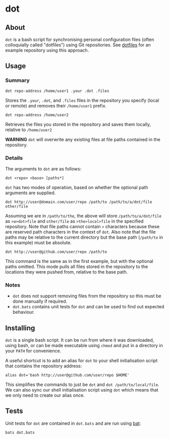 dot
===

About
-----

`dot` is a bash script for synchronising personal configuration files (often
colloquially called "dotfiles") using Git repositories. See
[dotfiles](https://github.com/eZanmoto/dotfiles) for an example repository using
this approach.

Usage
-----

### Summary

    dot repo-address /home/user1 .your .dot .files

Stores the `.your`, `.dot`, and `.files` files in the repository you specify
(local or remote) and removes their `/home/user1` prefix.

    dot repo-address /home/user2

Retrieves the files you stored in the repository and saves them locally,
relative to `/home/user2`

**WARNING** `dot` will overwrite any existing files at file paths contained in
the repository.

### Details

The arguments to `dot` are as follows:

    dot <repo> <base> [paths*]

`dot` has two modes of operation, based on whether the optional path arguments
are supplied.

    dot http://user@domain.com/user/repo /path/to /path/to/a/dot/file other/file

Assuming we are in `/path/to/the`, the above will store `/path/to/a/dot/file` as
`>a>dot>file` and `other/file` as `>the>local>file` in the specified repository.
Note that file paths cannot contain `>` characters because these are reserved
path characters in the context of `dot`. Also note that the file paths may be
relative to the current directory but the base path (`/path/to` in this example)
must be absolute.

    dot http://user@github.com/user/repo /path/to

This command is the same as in the first example, but with the optional paths
omitted. This mode pulls all files stored in the repository to the locations
they were pushed from, relative to the base path.

### Notes

* `dot` does not support removing files from the repository so this must be done
  manually if required.
* `dot.bats` contains unit tests for `dot` and can be used to find out expected
  behaviour.

Installing
----------

`dot` is a single bash script. It can be run from where it was downloaded, using
bash, or can be made executable using `chmod` and put in a directory in your
`PATH` for convenience.

A useful shortcut is to add an alias for `dot` to your shell initialisation
script that contains the repository address:

    alias dot='bash http://user@github.com/user/repo $HOME'

This simplifies the commands to just be `dot` and `dot /path/to/local/file`. We
can also sync our shell initialisation script using `dot` which means that we
only need to create our alias once.

Tests
-----

Unit tests for `dot` are contained in `dot.bats` and are run using
[bat](https://github.com/sstephenson/bats):

    bats dot.bats
